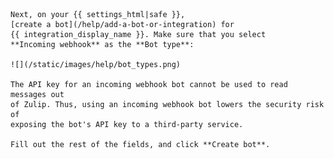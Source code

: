     Next, on your {{ settings_html|safe }},
    [create a bot](/help/add-a-bot-or-integration) for
    {{ integration_display_name }}. Make sure that you select
    **Incoming webhook** as the **Bot type**:

    ![](/static/images/help/bot_types.png)

    The API key for an incoming webhook bot cannot be used to read messages out
    of Zulip. Thus, using an incoming webhook bot lowers the security risk of
    exposing the bot's API key to a third-party service.

    Fill out the rest of the fields, and click **Create bot**.
